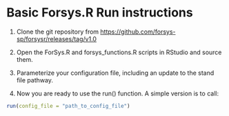 # Basic Forsys.R Run instructions
1. Clone the git repository from https://github.com/forsys-sp/forsysr/releases/tag/v1.0

2. Open the ForSys.R and forsys_functions.R scripts in RStudio and source them.

3. Parameterize your configuration file, including an update to the stand file pathway.

4. Now you are ready to use the run() function. A simple version is to call:

```R
run(config_file = "path_to_config_file")
```
